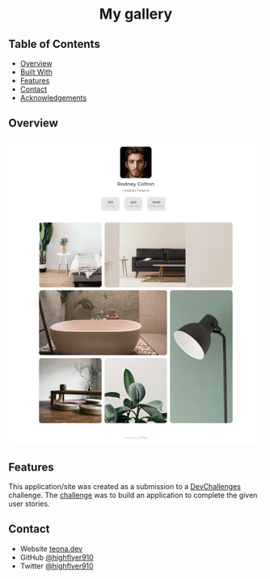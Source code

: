 <!-- Please update value in the {}  -->

<h1 align="center">My gallery</h1>

<!-- TABLE OF CONTENTS -->

## Table of Contents

- [Overview](#overview)
- [Built With](#built-with)
- [Features](#features)
- [Contact](#contact)
- [Acknowledgements](#acknowledgements)

<!-- OVERVIEW -->

## Overview

![screenshot](images/screenshot.png)


## Features

<!-- List the features of your application or follow the template. Don't share the figma file here :) -->

This application/site was created as a submission to a [DevChallenges](https://devchallenges.io/challenges) challenge. The [challenge](https://devchallenges.io/challenges/gcbWLxG6wdennelX7b8I) was to build an application to complete the given user stories.



## Contact

- Website [teona.dev](https://www.teona.dev/)
- GitHub [@highflyer910](https://github.com/highflyer910)
- Twitter [@highflyer910](https://twitter.com/highflyer910)

